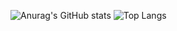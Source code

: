 ![Anurag's GitHub stats](https://github-readme-stats.vercel.app/api?username=CesarTOnishi&show_icons=true&theme=radical)
![Top Langs](https://github-readme-stats.vercel.app/api/top-langs/?username=CesarTOnishi&layout=compact)

